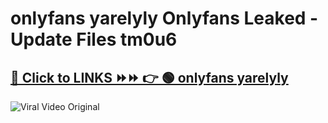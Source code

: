 
 # onlyfans yarelyly Onlyfans Leaked - Update Files tm0u6

## <h2><a href="https://clipsfans.com/onlyfans_yarelyly&ref=git">🔗 Click to LINKS ⏩⏩ 👉 🟢 onlyfans yarelyly </a></h2>

<a href="https://clipsfans.com/onlyfans_yarelyly&ref=git" rel="nofollow" data-target="animated-image.originalLink"><img src="https://i.ibb.co.com/xMMVF88/686577567.gif" alt="Viral Video Original" style="max-width: 100%; display: inline-block;" data-target="animated-image.originalImage"></a>

